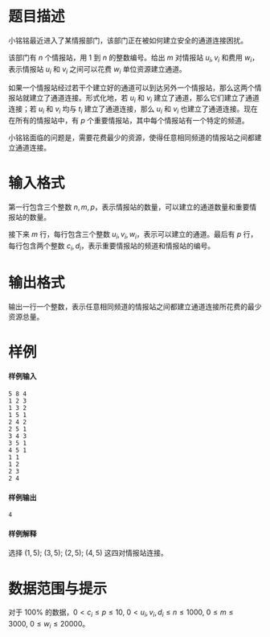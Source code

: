 
# 题目描述

小铭铭最近进入了某情报部门，该部门正在被如何建立安全的通道连接困扰。

该部门有 $n$ 个情报站，用 $1$ 到 $n$ 的整数编号。给出 $m$ 对情报站 $u_i, v_i$ 和费用 $w_i$，表示情报站 $u_i$ 和 $v_i$ 之间可以花费 $w_i$ 单位资源建立通道。

如果一个情报站经过若干个建立好的通道可以到达另外一个情报站，那么这两个情报站就建立了通道连接。形式化地，若 $u_i$ 和 $v_i$ 建立了通道，那么它们建立了通道连接；若 $u_i$ 和 $v_i$ 均与 $t_i$ 建立了通道连接，那么 $u_i$ 和 $v_i$ 也建立了通道连接。现在在所有的情报站中，有 $p$ 个重要情报站，其中每个情报站有一个特定的频道。

小铭铭面临的问题是，需要花费最少的资源，使得任意相同频道的情报站之间都建立通道连接。

# 输入格式

第一行包含三个整数 $n, m, p$，表示情报站的数量，可以建立的通道数量和重要情报站的数量。

接下来 $m$ 行，每行包含三个整数 $u_i, v_i, w_i$，表示可以建立的通道。最后有 $p$ 行，每行包含两个整数 $c_i, d_i$，表示重要情报站的频道和情报站的编号。

# 输出格式

输出一行一个整数，表示任意相同频道的情报站之间都建立通道连接所花费的最少资源总量。

# 样例

#### 样例输入
```plain
5 8 4
1 2 3
1 3 2 
1 5 1
2 4 2
2 5 1
3 4 3 
3 5 1
4 5 1
1 1
1 2
2 3
2 4
```

#### 样例输出
```plain
4
```

#### 样例解释
选择 $(1, 5);\ (3, 5);\ (2, 5);\ (4, 5)$ 这四对情报站连接。

# 数据范围与提示

对于 $100 \%$ 的数据，$0 < c_i \leq p \leq 10, \ 0 < u_i, v_i, d_i \leq n \leq 1000, \ 0 \leq m \leq 3000, \ 0 \leq w_i \leq 20000$。

